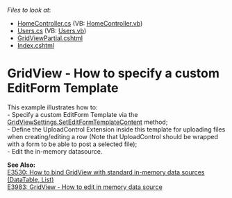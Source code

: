 <!-- default file list -->
*Files to look at*:

* [HomeController.cs](./CS/Sample/Controllers/HomeController.cs) (VB: [HomeController.vb](./VB/Sample/Controllers/HomeController.vb))
* [Users.cs](./CS/Sample/Models/Users.cs) (VB: [Users.vb](./VB/Sample/Models/Users.vb))
* [GridViewPartial.cshtml](./CS/Sample/Views/Home/GridViewPartial.cshtml)
* [Index.cshtml](./CS/Sample/Views/Home/Index.cshtml)
<!-- default file list end -->
# GridView - How to specify a custom EditForm Template


<p>This example illustrates how to:<br />
- Specify a custom EditForm Template via the <a href="http://documentation.devexpress.com/#AspNet/DevExpressWebMvcGridViewSettings_SetEditFormTemplateContenttopic"><u>GridViewSettings.SetEditFormTemplateContent</u></a> method;<br />
- Define the UploadControl Extension inside this template for uploading files when creating/editing a row (Note that UploadControl should be wrapped with a form to be able to post a selected file);<br />
- Edit the in-memory datasource.</p><p><strong>See Also:</strong><br />
<a href="https://www.devexpress.com/Support/Center/p/E3530">E3530: How to bind GridView with standard in-memory data sources (DataTable, List<T>)</a><br />
<a href="https://www.devexpress.com/Support/Center/p/E3983">E3983: GridView - How to edit in memory data source</a></p>

<br/>


